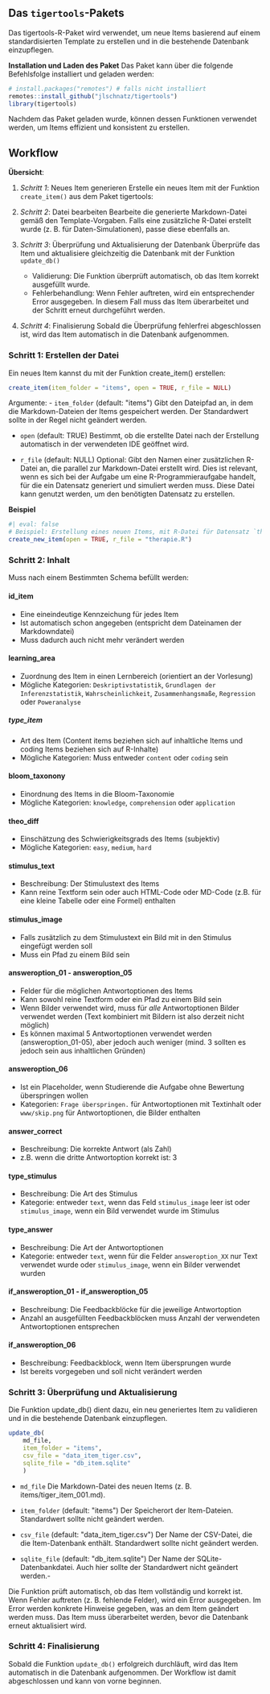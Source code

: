 ## Das `tigertools`-Pakets

Das tigertools-R-Paket wird verwendet, um neue Items basierend auf einem standardisierten Template zu erstellen und in die bestehende Datenbank einzupflegen.

**Installation und Laden des Paket** Das Paket kann über die folgende Befehlsfolge installiert und geladen werden:

``` r
# install.packages("remotes") # falls nicht installiert
remotes::install_github("jlschnatz/tigertools")
library(tigertools)
```

Nachdem das Paket geladen wurde, können dessen Funktionen verwendet werden, um Items effizient und konsistent zu erstellen.

## Workflow

**Übersicht**:

1.  *Schritt 1*: Neues Item generieren Erstelle ein neues Item mit der Funktion `create_item()` aus dem Paket tigertools:

2.  *Schritt 2*: Datei bearbeiten Bearbeite die generierte Markdown-Datei gemäß den Template-Vorgaben. Falls eine zusätzliche R-Datei erstellt wurde (z. B. für Daten-Simulationen), passe diese ebenfalls an.

3.  *Schritt 3*: Überprüfung und Aktualisierung der Datenbank Überprüfe das Item und aktualisiere gleichzeitig die Datenbank mit der Funktion `update_db()`

    -   Validierung: Die Funktion überprüft automatisch, ob das Item korrekt ausgefüllt wurde.
    -   Fehlerbehandlung: Wenn Fehler auftreten, wird ein entsprechender Error ausgegeben. In diesem Fall muss das Item überarbeitet und der Schritt erneut durchgeführt werden.

4.  *Schritt 4*: Finalisierung Sobald die Überprüfung fehlerfrei abgeschlossen ist, wird das Item automatisch in die Datenbank aufgenommen.

### Schritt 1: Erstellen der Datei

Ein neues Item kannst du mit der Funktion create_item() erstellen:

``` r
create_item(item_folder = "items", open = TRUE, r_file = NULL)
```

Argumente: - `item_folder` (default: "items") Gibt den Dateipfad an, in dem die Markdown-Dateien der Items gespeichert werden. Der Standardwert sollte in der Regel nicht geändert werden.

-   `open` (default: TRUE) Bestimmt, ob die erstellte Datei nach der Erstellung automatisch in der verwendeten IDE geöffnet wird.

-   `r_file` (default: NULL) Optional: Gibt den Namen einer zusätzlichen R-Datei an, die parallel zur Markdown-Datei erstellt wird. Dies ist relevant, wenn es sich bei der Aufgabe um eine R-Programmieraufgabe handelt, für die ein Datensatz generiert und simuliert werden muss. Diese Datei kann genutzt werden, um den benötigten Datensatz zu erstellen.

**Beispiel**

``` r
#| eval: false
# Beispiel: Erstellung eines neuen Items, mit R-Datei für Datensatz `therapie`
create_new_item(open = TRUE, r_file = "therapie.R")
```

### Schritt 2: Inhalt

Muss nach einem Bestimmten Schema befüllt werden:

#### id_item

-   Eine eineindeutige Kennzeichung für jedes Item
-   Ist automatisch schon angegeben (entspricht dem Dateinamen der Markdowndatei)
-   Muss dadurch auch nicht mehr verändert werden

#### learning_area

-   Zuordnung des Item in einen Lernbereich (orientiert an der Vorlesung)
-   Mögliche Kategorien: `Deskriptivstatistik`, `Grundlagen der Inferenzstatistik`, `Wahrscheinlichkeit`, `Zusammenhangsmaße`, `Regression` oder `Poweranalyse`

##### type_item

-   Art des Item (Content items beziehen sich auf inhaltliche Items und coding Items beziehen sich auf R-Inhalte)
-   Mögliche Kategorien: Muss entweder `content` oder `coding` sein

#### bloom_taxonony

-   Einordnung des Items in die Bloom-Taxonomie
-   Mögliche Kategorien: `knowledge`, `comprehension` oder `application`

#### theo_diff

-   Einschätzung des Schwierigkeitsgrads des Items (subjektiv)
-   Mögliche Kategorien: `easy`, `medium`, `hard`

#### stimulus_text

-   Beschreibung: Der Stimulustext des Items
-   Kann reine Textform sein oder auch HTML-Code oder MD-Code (z.B. für eine kleine Tabelle oder eine Formel) enthalten

#### stimulus_image

-   Falls zusätzlich zu dem Stimulustext ein Bild mit in den Stimulus eingefügt werden soll
-   Muss ein Pfad zu einem Bild sein

#### answeroption_01 - answeroption_05

-   Felder für die möglichen Antwortoptionen des Items
-   Kann sowohl reine Textform oder ein Pfad zu einem Bild sein
-   Wenn Bilder verwendet wird, muss für *alle* Antwortoptionen Bilder verwendet werden (Text kombiniert mit Bildern ist also derzeit nicht möglich)
-   Es können maximal 5 Antwortoptionen verwendet werden (answeroption_01-05), aber jedoch auch weniger (mind. 3 sollten es jedoch sein aus inhaltlichen Gründen)

#### answeroption_06

-   Ist ein Placeholder, wenn Studierende die Aufgabe ohne Bewertung überspringen wollen
-   Kategorien: `Frage überspringen.` für Antwortoptionen mit Textinhalt oder `www/skip.png` für Antwortoptionen, die Bilder enthalten

#### answer_correct

-   Beschreibung: Die korrekte Antwort (als Zahl)
-   z.B. wenn die dritte Antwortoption korrekt ist: 3

#### type_stimulus

-   Beschreibung: Die Art des Stimulus
-   Kategorie: entweder `text`, wenn das Feld `stimulus_image` leer ist oder `stimulus_image`, wenn ein Bild verwendet wurde im Stimulus

#### type_answer

-   Beschreibung: Die Art der Antwortoptionen
-   Kategorie: entweder `text`, wenn für die Felder `answeroption_XX` nur Text verwendet wurde oder `stimulus_image`, wenn ein Bilder verwendet wurden

#### if_answeroption_01 - if_answeroption_05

-   Beschreibung: Die Feedbackblöcke für die jeweilige Antwortoption
-   Anzahl an ausgefüllten Feedbackblöcken muss Anzahl der verwendeten Antwortoptionen entsprechen

#### if_answeroption_06

-   Beschreibung: Feedbackblock, wenn Item übersprungen wurde
-   Ist bereits vorgegeben und soll nicht verändert werden

### Schritt 3: Überprüfung und Aktualisierung

Die Funktion update_db() dient dazu, ein neu generiertes Item zu validieren und in die bestehende Datenbank einzupflegen.

``` r
update_db(
    md_file, 
    item_folder = "items", 
    csv_file = "data_item_tiger.csv", 
    sqlite_file = "db_item.sqlite"
    )
```

-   `md_file` Die Markdown-Datei des neuen Items (z. B. items/tiger_item_001.md).

-   `item_folder` (default: "items") Der Speicherort der Item-Dateien. Standardwert sollte nicht geändert werden.

-   `csv_file` (default: "data_item_tiger.csv") Der Name der CSV-Datei, die die Item-Datenbank enthält. Standardwert sollte nicht geändert werden.

-   `sqlite_file` (default: "db_item.sqlite") Der Name der SQLite-Datenbankdatei. Auch hier sollte der Standardwert nicht geändert werden.-

Die Funktion prüft automatisch, ob das Item vollständig und korrekt ist. Wenn Fehler auftreten (z. B. fehlende Felder), wird ein Error ausgegeben. Im Error werden konkrete Hinweise gegeben, was an dem Item geändert werden muss. Das Item muss überarbeitet werden, bevor die Datenbank erneut aktualisiert wird.

### Schritt 4: Finalisierung

Sobald die Funktion `update_db()` erfolgreich durchläuft, wird das Item automatisch in die Datenbank aufgenommen. Der Workflow ist damit abgeschlossen und kann von vorne beginnen.